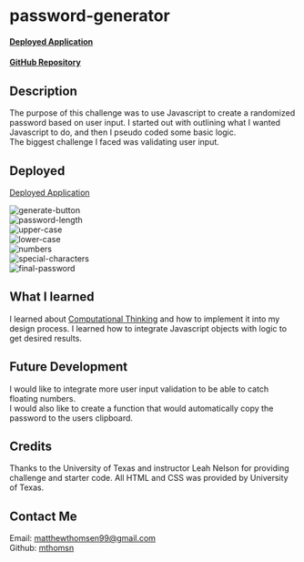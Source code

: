 # password-generator

<!-- link github and deployed application -->
#### __[Deployed Application](https://mthomsn.github.io/challenge-3/)__<br>
#### __[GitHub Repository](https://github.com/mthomsn/challenge-3)__

<!-- description -->
## Description
The purpose of this challenge was to use Javascript to create a randomized password based on user input. I started out with outlining what I wanted Javascript to do, and then I pseudo coded some basic logic. <br>The biggest challenge I faced was validating user input.

<!-- deployed and usage + screenshots -->
## Deployed
[Deployed Application](https://mthomsn.github.io/challenge-3/)<br>

![generate-button](assets/images/generate-button.png)<br>
![password-length](assets/images/password-length.png)<br>
![upper-case](assets/images/upper-case.png)<br>
![lower-case](assets/images/lower-case.png)<br>
![numbers](assets/images/numbers.png)<br>
![special-characters](assets/images/special-characters.png)<br>
![final-password](assets/images/final-password.png)<br>

<!-- what i learned -->
## What I learned
I learned about [Computational Thinking](https://ctpdonline.org/computational-thinking/) and how to implement it into my design process. I learned how to integrate Javascript objects with logic to get desired results.

<!-- future development -->
## Future Development
I would like to integrate more user input validation to be able to catch floating numbers. <br>I would also like to create a function that would automatically copy the password to the users clipboard.
<!-- credits -->
## Credits
Thanks to the University of Texas and instructor Leah Nelson for providing challenge and starter code.
All HTML and CSS was provided by University of Texas.

<!-- contact me -->
## Contact Me
Email: [matthewthomsen99@gmail.com](mailto:matthewthomsen99@gmail.com?)<br>
Github: [mthomsn](https://github.com/mthomsn)
